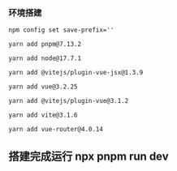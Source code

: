 ### 环境搭建
```
npm config set save-prefix=''

yarn add pnpm@7.13.2

yarn add node@17.7.1

yarn add @vitejs/plugin-vue-jsx@1.3.9

yarn add vue@3.2.25

yarn add @vitejs/plugin-vue@3.1.2

yarn add vite@3.1.6

yarn add vue-router@4.0.14
```

## 搭建完成运行 npx pnpm run dev